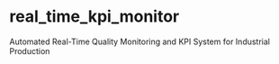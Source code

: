 # real_time_kpi_monitor
Automated Real-Time Quality Monitoring and KPI System for Industrial Production
